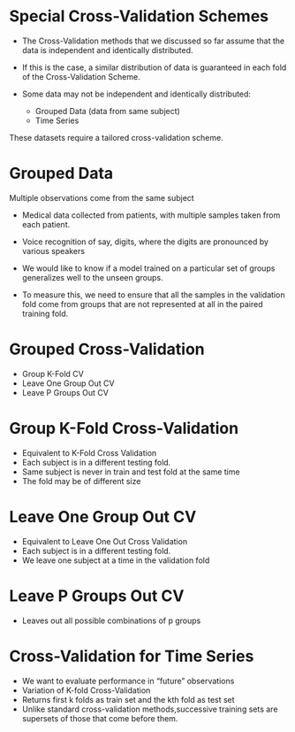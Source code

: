# Special Cross-Validation Schemes

- The Cross-Validation methods that we discussed so far assume that the data is independent and identically distributed.
- If this is the case, a similar distribution of data is guaranteed in each fold of the Cross-Validation Scheme.

- Some data may not be independent and identically distributed:
    - Grouped Data (data from same subject)
    -  Time Series

These datasets require a tailored cross-validation scheme.

# Grouped Data

Multiple observations come from the same subject
- Medical data collected from patients, with multiple samples taken from each patient.
- Voice recognition of say, digits, where the digits are pronounced by various speakers

- We would like to know if a model trained on a particular set of groups generalizes well to the unseen groups.
- To measure this, we need to ensure that all the samples in the validation fold come from groups that are not represented at all in the paired training fold.

# Grouped Cross-Validation
- Group K-Fold CV
- Leave One Group Out CV
- Leave P Groups Out CV

# Group K-Fold Cross-Validation
- Equivalent to K-Fold Cross Validation
- Each subject is in a different testing fold.
- Same subject is never in train and test fold at the same time
- The fold may be of different size

# Leave One Group Out CV
- Equivalent to Leave One Out Cross Validation
- Each subject is in a different testing fold.
- We leave one subject at a time in the validation fold

# Leave P Groups Out CV
- Leaves out all possible combinations of p groups

# Cross-Validation for Time Series
- We want to evaluate performance in “future” observations
- Variation of K-fold Cross-Validation
- Returns first k folds as train set and the kth fold as test set
- Unlike standard cross-validation methods,successive training sets are supersets of those that come before them.